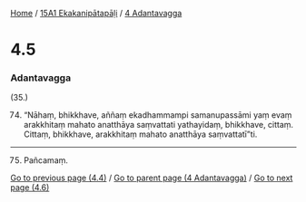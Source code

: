 
[Home](/) / [15A1 Ekakanipātapāḷi](../../15A1.md) / [4 Adantavagga](../4.md)

# 4.5

### Adantavagga

(35.)

74. “Nāhaṃ, bhikkhave, aññaṃ ekadhammampi samanupassāmi yaṃ evaṃ arakkhitaṃ mahato anatthāya saṃvattati yathayidaṃ, bhikkhave, cittaṃ. Cittaṃ, bhikkhave, arakkhitaṃ mahato anatthāya saṃvattatī”ti.

---

75. Pañcamaṃ.



[Go to previous page (4.4)](4.4.md) / [Go to parent page (4 Adantavagga)](../4.md) / [Go to next page (4.6)](4.6.md)


